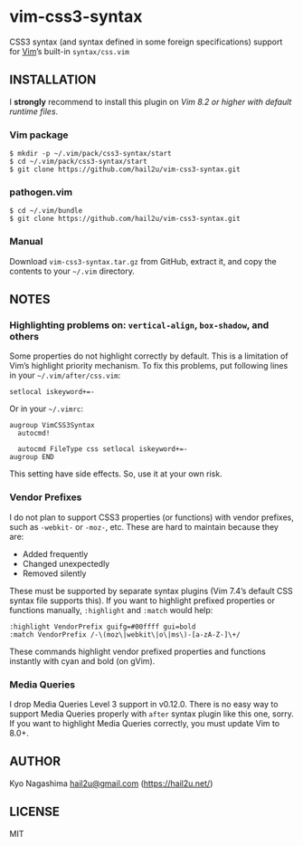 vim-css3-syntax
===============

CSS3 syntax (and syntax defined in some foreign specifications) support for
[Vim][1]’s built-in `syntax/css.vim`


INSTALLATION
------------

I **strongly** recommend to install this plugin on *Vim 8.2 or higher with
default runtime files*.


### Vim package

    $ mkdir -p ~/.vim/pack/css3-syntax/start
    $ cd ~/.vim/pack/css3-syntax/start
    $ git clone https://github.com/hail2u/vim-css3-syntax.git


### pathogen.vim

    $ cd ~/.vim/bundle
    $ git clone https://github.com/hail2u/vim-css3-syntax.git


### Manual

Download `vim-css3-syntax.tar.gz` from GitHub, extract it, and copy the contents
to your `~/.vim` directory.


NOTES
-----

### Highlighting problems on: `vertical-align`, `box-shadow`, and others

Some properties do not highlight correctly by default. This is a limitation of
Vim’s highlight priority mechanism. To fix this problems, put following lines
in your `~/.vim/after/css.vim`:

    setlocal iskeyword+=-

Or in your `~/.vimrc`:

    augroup VimCSS3Syntax
      autocmd!

      autocmd FileType css setlocal iskeyword+=-
    augroup END

This setting have side effects. So, use it at your own risk.


### Vendor Prefixes

I do not plan to support CSS3 properties (or functions) with vendor prefixes,
such as `-webkit-` or `-moz-`, etc. These are hard to maintain because they are:

  * Added frequently
  * Changed unexpectedly
  * Removed silently

These must be supported by separate syntax plugins (Vim 7.4’s default CSS
syntax file supports this). If you want to highlight prefixed properties or
functions manually, `:highlight` and `:match` would help:

    :highlight VendorPrefix guifg=#00ffff gui=bold
    :match VendorPrefix /-\(moz\|webkit\|o\|ms\)-[a-zA-Z-]\+/

These commands highlight vendor prefixed properties and functions instantly with
cyan and bold (on gVim).


### Media Queries

I drop Media Queries Level 3 support in v0.12.0. There is no easy way to support
Media Queries properly with `after` syntax plugin like this one, sorry. If you
want to highlight Media Queries correctly, you must update Vim to 8.0+.


AUTHOR
------

Kyo Nagashima <hail2u@gmail.com> (https://hail2u.net/)


LICENSE
-------

MIT


[1]: http://www.vim.org/
